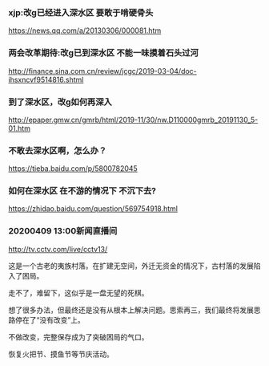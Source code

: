 ### xjp:改g已经进入深水区 要敢于啃硬骨头
https://news.qq.com/a/20130306/000081.htm

### 两会改革期待:改g已到深水区 不能一味摸着石头过河
http://finance.sina.com.cn/review/jcgc/2019-03-04/doc-ihsxncvf9514816.shtml

### 到了深水区，改g如何再深入
http://epaper.gmw.cn/gmrb/html/2019-11/30/nw.D110000gmrb_20191130_5-01.htm

### 不敢去深水区啊，怎么办？
https://tieba.baidu.com/p/5800782045

### 如何在深水区 在不游的情况下 不沉下去?
https://zhidao.baidu.com/question/569754918.html

### 20200409 13:00新闻直播间
http://tv.cctv.com/live/cctv13/

这是一个古老的夷族村落。在扩建无空间，外迁无资金的情况下，古村落的发展陷入了困局。

走不了，难留下，这似乎是一盘无望的死棋。

想了很多办法，但最终还是没有从根本上解决问题。思索再三，我们最终将发展思路停在了“没有改变”上。

不做改变，完整保存成为了突破困局的气口。

恢复火把节、摸鱼节等节庆活动。
